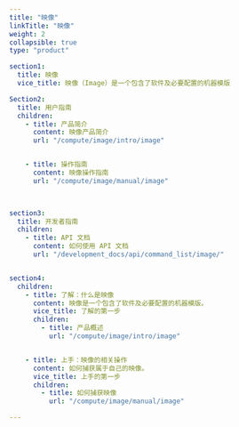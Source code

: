 ```yaml
---
title: "映像"
linkTitle: "映像"
weight: 2
collapsible: true
type: "product"

section1:
  title: 映像
  vice_title: 映像（Image）是一个包含了软件及必要配置的机器模版

Section2:
  title: 用户指南
  children:
    - title: 产品简介
      content: 映像产品简介
      url: "/compute/image/intro/image"


    - title: 操作指南
      content: 映像操作指南
      url: "/compute/image/manual/image"

    

section3:
  title: 开发者指南
  children:
    - title: API 文档
      content: 如何使用 API 文档
      url: "/development_docs/api/command_list/image/"


section4:
  children:
    - title: 了解：什么是映像
      content: 映像是一个包含了软件及必要配置的机器模版。
      vice_title: 了解的第一步
      children:
        - title: 产品概述
          url: "/compute/image/intro/image"


    - title: 上手：映像的相关操作
      content: 如何捕获属于自己的映像。
      vice_title: 上手的第一步
      children: 
        - title: 如何捕获映像
          url: "/compute/image/manual/image"

---
```



<!-- type: "product" 这个参数表明这是一个产品index页面 -->
<!-- section1 为产品index页面 主标题 副标题 video  video_img为视频图片  -->
<!-- section2 为产品index页面 第一个大块的用户文档配置  -->
<!-- section3 为产品index页面 第二个大块的开发者文档配置  -->
<!-- section4 为产品index页面 第三个大块的学习路径配置  -->